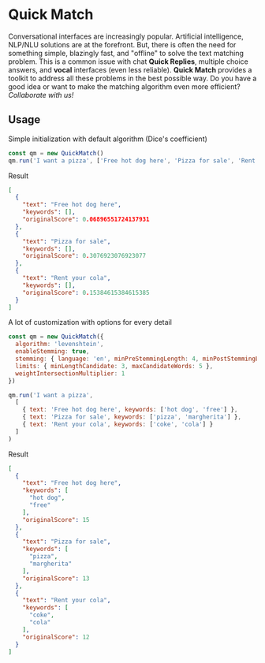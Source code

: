 # Quick Match

Conversational interfaces are increasingly popular.
Artificial intelligence, NLP/NLU solutions are at the forefront. 
But, there is often the need for something simple, blazingly fast, and "offline" to solve the text matching problem. 
This is a common issue with chat **Quick Replies**, multiple choice answers, and **vocal** interfaces (even less reliable).
**Quick Match** provides a toolkit to address all these problems in the best possible way.
Do you have a good idea or want to make the matching algorithm even more efficient? *Collaborate with us!*

## Usage

Simple initialization with default algorithm (Dice's coefficient)

```js
const qm = new QuickMatch()
qm.run('I want a pizza', ['Free hot dog here', 'Pizza for sale', 'Rent your cola'])
```

Result

```json
[
  {
    "text": "Free hot dog here",
    "keywords": [],
    "originalScore": 0.06896551724137931
  },
  {
    "text": "Pizza for sale",
    "keywords": [],
    "originalScore": 0.3076923076923077
  },
  {
    "text": "Rent your cola",
    "keywords": [],
    "originalScore": 0.15384615384615385
  }
]
```

A lot of customization with options for every detail

```js
const qm = new QuickMatch({
  algorithm: 'levenshtein',
  enableStemming: true,
  stemming: { language: 'en', minPreStemmingLength: 4, minPostStemmingLength: 4 },
  limits: { minLengthCandidate: 3, maxCandidateWords: 5 },
  weightIntersectionMultiplier: 1
})

qm.run('I want a pizza',
  [
    { text: 'Free hot dog here', keywords: ['hot dog', 'free'] },
    { text: 'Pizza for sale', keywords: ['pizza', 'margherita'] },
    { text: 'Rent your cola', keywords: ['coke', 'cola'] }
  ]
)
```

Result

```json
[
  {
    "text": "Free hot dog here",
    "keywords": [
      "hot dog",
      "free"
    ],
    "originalScore": 15
  },
  {
    "text": "Pizza for sale",
    "keywords": [
      "pizza",
      "margherita"
    ],
    "originalScore": 13
  },
  {
    "text": "Rent your cola",
    "keywords": [
      "coke",
      "cola"
    ],
    "originalScore": 12
  }
]
```

